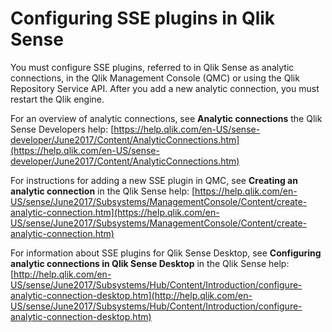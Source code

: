 # Configuring SSE plugins in Qlik Sense

You must configure SSE plugins, referred to in Qlik Sense as analytic connections, in the Qlik Management Console (QMC) or using the Qlik Repository Service API. After you add a new analytic connection, you must restart the Qlik engine. 

For an overview of analytic connections, see __Analytic connections__ the Qlik Sense Developers help:
[https://help.qlik.com/en-US/sense-developer/June2017/Content/AnalyticConnections.htm](https://help.qlik.com/en-US/sense-developer/June2017/Content/AnalyticConnections.htm)

For instructions for adding a new SSE plugin in QMC, see __Creating an analytic connection__ in the Qlik Sense help: 
[https://help.qlik.com/en-US/sense/June2017/Subsystems/ManagementConsole/Content/create-analytic-connection.htm](https://help.qlik.com/en-US/sense/June2017/Subsystems/ManagementConsole/Content/create-analytic-connection.htm)

For information about SSE plugins for Qlik Sense Desktop, see __Configuring analytic connections in Qlik Sense Desktop__ in the Qlik Sense help:
[http://help.qlik.com/en-US/sense/June2017/Subsystems/Hub/Content/Introduction/configure-analytic-connection-desktop.htm](http://help.qlik.com/en-US/sense/June2017/Subsystems/Hub/Content/Introduction/configure-analytic-connection-desktop.htm)
